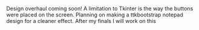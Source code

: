 Design overhaul coming soon! A limitation to Tkinter is the way the buttons were placed on the screen. Planning on making a ttkbootstrap notepad design for a cleaner effect. After my finals I will work on this
